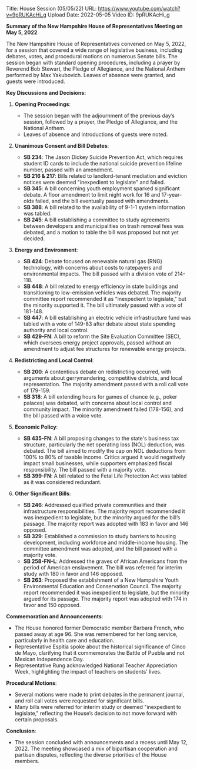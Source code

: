 Title: House Session (05/05/22)
URL: https://www.youtube.com/watch?v=9pRUKAcHi_g
Upload Date: 2022-05-05
Video ID: 9pRUKAcHi_g

**Summary of the New Hampshire House of Representatives Meeting on May 5, 2022**

The New Hampshire House of Representatives convened on May 5, 2022, for a session that covered a wide range of legislative business, including debates, votes, and procedural motions on numerous Senate bills. The session began with standard opening procedures, including a prayer by Reverend Bob Stewart, the Pledge of Allegiance, and the National Anthem performed by Max Yakubovich. Leaves of absence were granted, and guests were introduced.

**Key Discussions and Decisions:**

1. **Opening Proceedings**:
   - The session began with the adjournment of the previous day’s session, followed by a prayer, the Pledge of Allegiance, and the National Anthem.
   - Leaves of absence and introductions of guests were noted.

2. **Unanimous Consent and Bill Debates**:
   - **SB 234**: The Jason Dickey Suicide Prevention Act, which requires student ID cards to include the national suicide prevention lifeline number, passed with an amendment.
   - **SB 216 & 217**: Bills related to landlord-tenant mediation and eviction notices were deemed "inexpedient to legislate" and failed.
   - **SB 345**: A bill concerning youth employment sparked significant debate. A floor amendment to limit night work for 16 and 17-year-olds failed, and the bill eventually passed with amendments.
   - **SB 388**: A bill related to the availability of 9-1-1 system information was tabled.
   - **SB 245**: A bill establishing a committee to study agreements between developers and municipalities on trash removal fees was debated, and a motion to table the bill was proposed but not yet decided.

3. **Energy and Environment**:
   - **SB 424**: Debate focused on renewable natural gas (RNG) technology, with concerns about costs to ratepayers and environmental impacts. The bill passed with a division vote of 214-118.
   - **SB 448**: A bill related to energy efficiency in state buildings and transitioning to low-emission vehicles was debated. The majority committee report recommended it as "inexpedient to legislate," but the minority supported it. The bill ultimately passed with a vote of 181-148.
   - **SB 447**: A bill establishing an electric vehicle infrastructure fund was tabled with a vote of 149-83 after debate about state spending authority and local control.
   - **SB 429-FN**: A bill to reform the Site Evaluation Committee (SEC), which oversees energy project approvals, passed without an amendment to adjust fee structures for renewable energy projects.

4. **Redistricting and Local Control**:
   - **SB 200**: A contentious debate on redistricting occurred, with arguments about gerrymandering, competitive districts, and local representation. The majority amendment passed with a roll call vote of 179-159.
   - **SB 318**: A bill extending hours for games of chance (e.g., poker palaces) was debated, with concerns about local control and community impact. The minority amendment failed (178-156), and the bill passed with a voice vote.

5. **Economic Policy**:
   - **SB 435-FN**: A bill proposing changes to the state's business tax structure, particularly the net operating loss (NOL) deduction, was debated. The bill aimed to modify the cap on NOL deductions from 100% to 80% of taxable income. Critics argued it would negatively impact small businesses, while supporters emphasized fiscal responsibility. The bill passed with a majority vote.
   - **SB 399-FN**: A bill related to the Fetal Life Protection Act was tabled as it was considered redundant.

6. **Other Significant Bills**:
   - **SB 246**: Addressed qualified private communities and their infrastructure responsibilities. The majority report recommended it was inexpedient to legislate, but the minority argued for the bill’s passage. The majority report was adopted with 183 in favor and 146 opposed.
   - **SB 329**: Established a commission to study barriers to housing development, including workforce and middle-income housing. The committee amendment was adopted, and the bill passed with a majority vote.
   - **SB 258-FN-L**: Addressed the graves of African Americans from the period of American enslavement. The bill was referred for interim study with 180 in favor and 146 opposed.
   - **SB 263**: Proposed the establishment of a New Hampshire Youth Environmental Education and Conservation Council. The majority report recommended it was inexpedient to legislate, but the minority argued for its passage. The majority report was adopted with 174 in favor and 150 opposed.

**Commemoration and Announcements**:
   - The House honored former Democratic member Barbara French, who passed away at age 96. She was remembered for her long service, particularly in health care and education.
   - Representative Espitia spoke about the historical significance of Cinco de Mayo, clarifying that it commemorates the Battle of Puebla and not Mexican Independence Day.
   - Representative Rung acknowledged National Teacher Appreciation Week, highlighting the impact of teachers on students' lives.

**Procedural Motions**:
   - Several motions were made to print debates in the permanent journal, and roll call votes were requested for significant bills.
   - Many bills were referred for interim study or deemed "inexpedient to legislate," reflecting the House’s decision to not move forward with certain proposals.

**Conclusion**:
   - The session concluded with announcements and a recess until May 12, 2022. The meeting showcased a mix of bipartisan cooperation and partisan disputes, reflecting the diverse priorities of the House members.